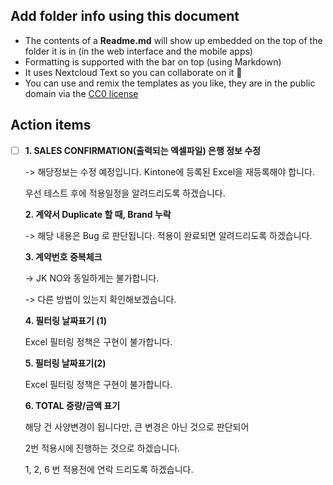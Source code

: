 ## Add folder info using this document

* The contents of a **Readme.md** will show up embedded on the top of the folder it is in (in the web interface and the mobile apps)
* Formatting is supported with the bar on top (using Markdown)
* It uses Nextcloud Text so you can collaborate on it 🎉
* You can use and remix the templates as you like, they are in the public domain via the [CC0 license](https://creativecommons.org/publicdomain/zero/1.0/)

## Action items

* [ ] **1\. SALES CONFIRMATION(출력되는 엑셀파일) 은행 정보 수정**

  \-> 해당정보는 수정 예정입니다. Kintone에 등록된 Excel을 재등록해야 합니다.

  우선 테스트 후에 적용일정을 알려드리도록 하겠습니다.

  **2\. 계약서 Duplicate 할 때, Brand 누락**

  \-> 해당 내용은 Bug 로 판단됩니다. 적용이 완료되면 알려드리도록 하겠습니다.

  **3\. 계약번호 중복체크**

  \-> JK NO와 동일하게는 불가합니다.

  \-> 다른 방법이 있는지 확인해보겠습니다.

  **4\. 필터링 날짜표기 (1)**

  Excel 필터링 정책은 구현이 불가합니다.

  **5\. 필터링 날짜표기(2)**

  Excel 필터링 정책은 구현이 불가합니다.

  **6\. TOTAL 중량/금액 표기**

  해당 건 사양변경이 됩니다만, 큰 변경은 아닌 것으로 판단되어

  2번 적용시에 진행하는 것으로 하겠습니다.

  1, 2, 6 번 적용전에 연락 드리도록 하겠습니다.